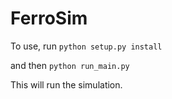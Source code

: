 # FerroSim

To use, run
`python setup.py install`

and then
`python run_main.py`

This will run the simulation.
